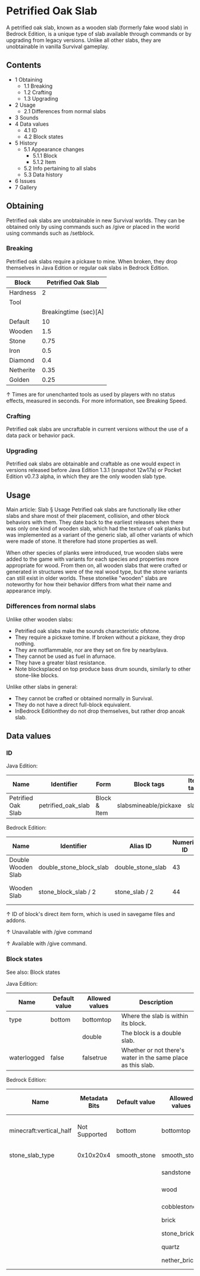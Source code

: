 # Petrified Oak Slab
A petrified oak slab, known as a wooden slab (formerly fake wood slab) in Bedrock Edition, is a unique type of slab available through commands or by upgrading from legacy versions. Unlike all other slabs, they are unobtainable in vanilla Survival gameplay.

## Contents
- 1 Obtaining
	- 1.1 Breaking
	- 1.2 Crafting
	- 1.3 Upgrading
- 2 Usage
	- 2.1 Differences from normal slabs
- 3 Sounds
- 4 Data values
	- 4.1 ID
	- 4.2 Block states
- 5 History
	- 5.1 Appearance changes
		- 5.1.1 Block
		- 5.1.2 Item
	- 5.2 Info pertaining to all slabs
	- 5.3 Data history
- 6 Issues
- 7 Gallery

## Obtaining
Petrified oak slabs are unobtainable in new Survival worlds. They can be obtained only by using commands such as /give or placed in the world using commands such as /setblock.

### Breaking
Petrified oak slabs require a pickaxe to mine. When broken, they drop themselves in Java Edition or regular oak slabs in Bedrock Edition.

| Block     | Petrified Oak Slab    |
|-----------|-----------------------|
| Hardness  | 2                     |
| Tool      |                       |
|           | Breakingtime (sec)[A] |
| Default   | 10                    |
| Wooden    | 1.5                   |
| Stone     | 0.75                  |
| Iron      | 0.5                   |
| Diamond   | 0.4                   |
| Netherite | 0.35                  |
| Golden    | 0.25                  |


↑ Times are for unenchanted tools as used by players with no status effects, measured in seconds. For more information, see Breaking Speed.


### Crafting
Petrified oak slabs are uncraftable in current versions without the use of a data pack or behavior pack.

### Upgrading
Petrified oak slabs are obtainable and craftable as one would expect in versions released before Java Edition 1.3.1 (snapshot 12w17a) or  Pocket Edition v0.7.3 alpha, in which they are the only wooden slab type.

## Usage
Main article: Slab § Usage
Petrified oak slabs are functionally like other slabs and share most of their placement, collision, and other block behaviors with them. They date back to the earliest releases when there was only one kind of wooden slab, which had the texture of oak planks but was implemented as a variant of the generic slab, all other variants of which were made of stone. It therefore had stone properties as well.

When other species of planks were introduced, true wooden slabs were added to the game with variants for each species and properties more appropriate for wood. From then on, all wooden slabs that were crafted or generated in structures were of the real wood type, but the stone variants can still exist in older worlds. These stonelike "wooden" slabs are noteworthy for how their behavior differs from what their name and appearance imply.

### Differences from normal slabs
Unlike other wooden slabs:

- Petrified oak slabs make the sounds characteristic ofstone.
- They require a pickaxe tomine. If broken without a pickaxe, they drop nothing.
- They are notflammable, nor are they set on fire by nearbylava.
- They cannot be used as fuel in afurnace.
- They have a greater blast resistance.
- Note blocksplaced on top produce bass drum sounds, similarly to other stone-like blocks.

Unlike other slabs in general:

- They cannot be crafted or obtained normally in Survival.
- They do not have a direct full-block equivalent.
- InBedrock Editionthey do not drop themselves, but rather drop anoak slab.

## Data values
### ID
Java Edition:

| Name               | Identifier         | Form         | Block tags            | Item tags | Translation key                    |
|--------------------|--------------------|--------------|-----------------------|-----------|------------------------------------|
| Petrified Oak Slab | petrified_oak_slab | Block & Item | slabsmineable/pickaxe | slabs     | block.minecraft.petrified_oak_slab |

Bedrock Edition:

| Name               | Identifier              | Alias ID          | Numeric ID | Form                         | Item ID[i 1]                                           | Translation key                  |
|--------------------|-------------------------|-------------------|------------|------------------------------|--------------------------------------------------------|----------------------------------|
| Double Wooden Slab | double_stone_block_slab | double_stone_slab | 43         | Block & Ungiveable Item[i 2] | double_stone_block_slabAlias ID:real_double_stone_slab | tile.double_stone_slab.wood.name |
| Wooden Slab        | stone_block_slab / 2    | stone_slab / 2    | 44         | Block & Giveable Item[i 3]   | stone_block_slabAlias ID:double_stone_slab             | tile.stone_slab.wood.name        |


↑ ID of block's direct item form, which is used in savegame files and addons.

↑ Unavailable with /give command

↑ Available with /give command.


### Block states
See also: Block states

Java Edition:

| Name        | Default value | Allowed values | Description                                                  |
|-------------|---------------|----------------|--------------------------------------------------------------|
| type        | bottom        | bottomtop      | Where the slab is within its block.                          |
|             |               | double         | The block is a double slab.                                  |
| waterlogged | false         | falsetrue      | Whether or not there's water in the same place as this slab. |

Bedrock Edition:

| Name                    | Metadata Bits | Default value | Allowed values | Values forMetadata Bits | Description                         |
|-------------------------|---------------|---------------|----------------|-------------------------|-------------------------------------|
| minecraft:vertical_half | Not Supported | bottom        | bottomtop      | Unsupported             | Where the slab is within its block. |
| stone_slab_type         | 0x10x20x4     | smooth_stone  | smooth_stone   | 0                       | Smooth Stone Slab                   |
|                         |               |               | sandstone      | 1                       | Sandstone Slab                      |
|                         |               |               | wood           | 2                       | Petrified Oak Slab                  |
|                         |               |               | cobblestone    | 3                       | Cobblestone Slab                    |
|                         |               |               | brick          | 4                       | Brick Slab                          |
|                         |               |               | stone_brick    | 5                       | Stone Brick Slab                    |
|                         |               |               | quartz         | 6                       | Quartz Slab                         |
|                         |               |               | nether_brick   | 7                       | Nether Brick Slab                   |



